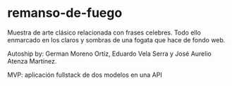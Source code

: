 # remanso-de-fuego

Muestra de arte clásico relacionada con frases celebres. Todo ello enmarcado en los claros y sombras de una fogata que hace de fondo web. 

Autoship by: German Moreno Ortíz, Eduardo Vela Serra y José Aurelio Atenza Martínez.

MVP: aplicación fullstack de dos modelos en una API
